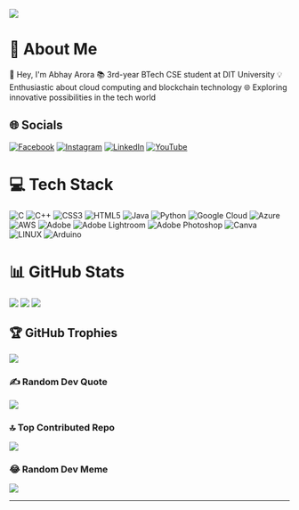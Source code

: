 [![](https://visitcount.itsvg.in/api?id=DevXAbhay&icon=4&color=2)](https://visitcount.itsvg.in)

# 💫 About Me
👋 Hey, I'm Abhay Arora
📚 3rd-year BTech CSE student at DIT University
💡 Enthusiastic about cloud computing and blockchain technology
🌐 Exploring innovative possibilities in the tech world

## 🌐 Socials
[![Facebook](https://img.shields.io/badge/Facebook-%231877F2.svg?logo=Facebook&logoColor=white)](https://facebook.com/abhay.arora.007) 
[![Instagram](https://img.shields.io/badge/Instagram-%23E4405F.svg?logo=Instagram&logoColor=white)](https://instagram.com/abhayarora_1001)
[![LinkedIn](https://img.shields.io/badge/LinkedIn-%230077B5.svg?logo=linkedin&logoColor=white)](https://linkedin.com/in/abhay-arora-b69137237)
[![YouTube](https://img.shields.io/badge/YouTube-%23FF0000.svg?logo=YouTube&logoColor=white)](https://youtube.com/@abhayarora8506) 

# 💻 Tech Stack
![C](https://img.shields.io/badge/c-%2300599C.svg?style=for-the-badge&logo=c&logoColor=white) 
![C++](https://img.shields.io/badge/c++-%2300599C.svg?style=for-the-badge&logo=c%2B%2B&logoColor=white) 
![CSS3](https://img.shields.io/badge/css3-%231572B6.svg?style=for-the-badge&logo=css3&logoColor=white) 
![HTML5](https://img.shields.io/badge/html5-%23E34F26.svg?style=for-the-badge&logo=html5&logoColor=white) 
![Java](https://img.shields.io/badge/java-%23ED8B00.svg?style=for-the-badge&logo=openjdk&logoColor=white) 
![Python](https://img.shields.io/badge/python-3670A0?style=for-the-badge&logo=python&logoColor=ffdd54) 
![Google Cloud](https://img.shields.io/badge/GoogleCloud-%234285F4.svg?style=for-the-badge&logo=google-cloud&logoColor=white) 
![Azure](https://img.shields.io/badge/azure-%230072C6.svg?style=for-the-badge&logo=microsoftazure&logoColor=white) 
![AWS](https://img.shields.io/badge/AWS-%23FF9900.svg?style=for-the-badge&logo=amazon-aws&logoColor=white) 
![Adobe](https://img.shields.io/badge/adobe-%23FF0000.svg?style=for-the-badge&logo=adobe&logoColor=white) 
![Adobe Lightroom](https://img.shields.io/badge/Adobe%20Lightroom-31A8FF.svg?style=for-the-badge&logo=Adobe%20Lightroom&logoColor=white) 
![Adobe Photoshop](https://img.shields.io/badge/adobe%20photoshop-%2331A8FF.svg?style=for-the-badge&logo=adobe%20photoshop&logoColor=white) 
![Canva](https://img.shields.io/badge/Canva-%2300C4CC.svg?style=for-the-badge&logo=Canva&logoColor=white) 
![LINUX](https://img.shields.io/badge/Linux-FCC624?style=for-the-badge&logo=linux&logoColor=black) 
![Arduino](https://img.shields.io/badge/-Arduino-00979D?style=for-the-badge&logo=Arduino&logoColor=white)

# 📊 GitHub Stats
![](https://github-readme-stats.vercel.app/api?username=DevXAbhay&theme=slateorange&hide_border=true&include_all_commits=false&count_private=false)
![](https://github-readme-streak-stats.herokuapp.com/?user=DevXAbhay&theme=slateorange&hide_border=true)
![](https://github-readme-stats.vercel.app/api/top-langs/?username=DevXAbhay&theme=slateorange&hide_border=true&include_all_commits=false&count_private=false&layout=compact)

## 🏆 GitHub Trophies
![](https://github-profile-trophy.vercel.app/?username=DevXAbhay&theme=chalk&no-frame=true&no-bg=true&margin-w=4)

### ✍️ Random Dev Quote
![](https://quotes-github-readme.vercel.app/api?type=vetical&theme=gruvbox)

### 🔝 Top Contributed Repo
![](https://github-contributor-stats.vercel.app/api?username=DevXAbhay&limit=5&theme=gruvbox&combine_all_yearly_contributions=true)

### 😂 Random Dev Meme
<img src='https://randommeme-five.vercel.app/' style="max-height: 400px;"/>

---
